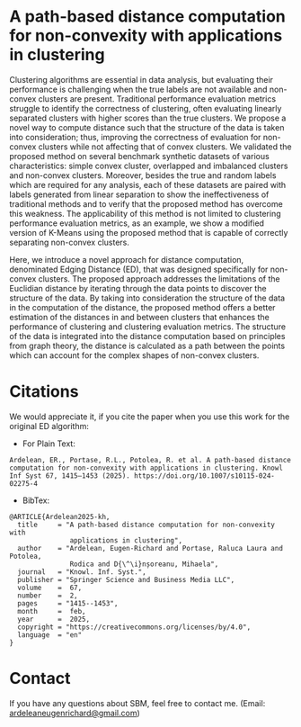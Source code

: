 # A path-based distance computation for non-convexity with applications in clustering
Clustering algorithms are essential in data analysis, but evaluating their performance is challenging when the true labels are not available and non-convex clusters are present. Traditional performance evaluation metrics struggle to identify the correctness of clustering, often evaluating linearly separated clusters with higher scores than the true clusters. We propose a novel way to compute distance such that the structure of the data is taken into consideration; thus, improving the correctness of evaluation for non-convex clusters while not affecting that of convex clusters. We validated the proposed method on several benchmark synthetic datasets of various characteristics: simple convex cluster, overlapped and imbalanced clusters and non-convex clusters. Moreover, besides the true and random labels which are required for any analysis, each of these datasets are paired with labels generated from linear separation to show the ineffectiveness of traditional methods and to verify that the proposed method has overcome this weakness. The applicability of this method is not limited to clustering performance evaluation metrics, as an example, we show a modified version of K-Means using the proposed method that is capable of correctly separating non-convex clusters.

Here, we introduce a novel approach for distance computation, denominated Edging Distance (ED), that was designed specifically for non-convex clusters. The proposed approach addresses the limitations of the Euclidian distance by iterating through the data points to discover the structure of the data. By taking into consideration the structure of the data in the computation of the distance, the proposed method offers a better estimation of the distances in and between clusters that enhances the performance of clustering and clustering evaluation metrics. The structure of the data is integrated into the distance computation based on principles from graph theory, the distance is calculated as a path between the points which can account for the complex shapes of non-convex clusters.


# Citations
We would appreciate it, if you cite the paper when you use this work for the original ED algorithm:

- For Plain Text:
```
Ardelean, ER., Portase, R.L., Potolea, R. et al. A path-based distance computation for non-convexity with applications in clustering. Knowl Inf Syst 67, 1415–1453 (2025). https://doi.org/10.1007/s10115-024-02275-4
```

- BibTex:
```
@ARTICLE{Ardelean2025-kh,
  title     = "A path-based distance computation for non-convexity with
               applications in clustering",
  author    = "Ardelean, Eugen-Richard and Portase, Raluca Laura and Potolea,
               Rodica and D{\^\i}nșoreanu, Mihaela",
  journal   = "Knowl. Inf. Syst.",
  publisher = "Springer Science and Business Media LLC",
  volume    =  67,
  number    =  2,
  pages     = "1415--1453",
  month     =  feb,
  year      =  2025,
  copyright = "https://creativecommons.org/licenses/by/4.0",
  language  = "en"
}
```

# Contact
If you have any questions about SBM, feel free to contact me. (Email: ardeleaneugenrichard@gmail.com)
